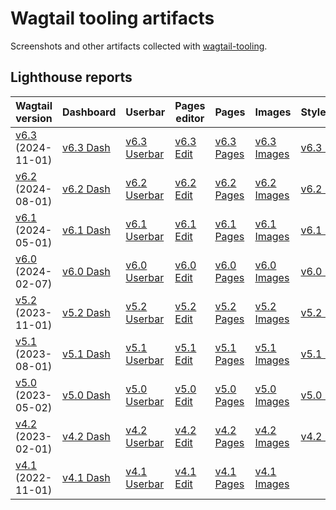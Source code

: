 # Wagtail tooling artifacts

Screenshots and other artifacts collected with [wagtail-tooling](https://github.com/thibaudcolas/wagtail-tooling).

## Lighthouse reports

| Wagtail version                                               | Dashboard                                                                                                                                                        | Userbar                                                                                                                                                                       | Pages editor                                                                                                                                                                   | Pages                                                                                                                                                                      | Images                                                                                                                                                                    | Styleguide                                                                                                                                                                |
| ------------------------------------------------------------- | ---------------------------------------------------------------------------------------------------------------------------------------------------------------- | ----------------------------------------------------------------------------------------------------------------------------------------------------------------------------- | ------------------------------------------------------------------------------------------------------------------------------------------------------------------------------ | -------------------------------------------------------------------------------------------------------------------------------------------------------------------------- | ------------------------------------------------------------------------------------------------------------------------------------------------------------------------- | ------------------------------------------------------------------------------------------------------------------------------------------------------------------------- |
| [v6.3](https://static-wagtail-v6-3.netlify.app/) (2024-11-01) | [v6.3 Dash](https://thibaudcolas.github.io/wagtail-tooling-artifacts/lighthouse-reports/static_wagtail_v6_3_netlify_app-_admin_-2024_11_12_11_22_43.report.html) | [v6.3 Userbar](https://thibaudcolas.github.io/wagtail-tooling-artifacts/lighthouse-reports/static_wagtail_v6_3_netlify_app-_blog_wild_yeast_-2024_11_12_11_23_36.report.html) | [v6.3 Edit](https://thibaudcolas.github.io/wagtail-tooling-artifacts/lighthouse-reports/static_wagtail_v6_3_netlify_app-_admin_pages_81_edit_-2024_11_12_11_24_25.report.html) | [v6.3 Pages](https://thibaudcolas.github.io/wagtail-tooling-artifacts/lighthouse-reports/static_wagtail_v6_3_netlify_app-_admin_pages_80_-2024_11_12_11_25_44.report.html) | [v6.3 Images](https://thibaudcolas.github.io/wagtail-tooling-artifacts/lighthouse-reports/static_wagtail_v6_3_netlify_app-_admin_images_-2024_11_12_11_26_35.report.html) | [v6.3 UI](https://thibaudcolas.github.io/wagtail-tooling-artifacts/lighthouse-reports/static_wagtail_v6_3_netlify_app-_admin_styleguide_-2024_11_12_11_27_27.report.html) |
| [v6.2](https://static-wagtail-v6-2.netlify.app/) (2024-08-01) | [v6.2 Dash](https://thibaudcolas.github.io/wagtail-tooling-artifacts/lighthouse-reports/static_wagtail_v6_2_netlify_app-_admin_-2024_11_12_11_12_33.report.html) | [v6.2 Userbar](https://thibaudcolas.github.io/wagtail-tooling-artifacts/lighthouse-reports/static_wagtail_v6_2_netlify_app-_blog_wild_yeast_-2024_11_12_11_13_54.report.html) | [v6.2 Edit](https://thibaudcolas.github.io/wagtail-tooling-artifacts/lighthouse-reports/static_wagtail_v6_2_netlify_app-_admin_pages_81_edit_-2024_11_12_11_14_41.report.html) | [v6.2 Pages](https://thibaudcolas.github.io/wagtail-tooling-artifacts/lighthouse-reports/static_wagtail_v6_2_netlify_app-_admin_pages_80_-2024_11_12_11_15_57.report.html) | [v6.2 Images](https://thibaudcolas.github.io/wagtail-tooling-artifacts/lighthouse-reports/static_wagtail_v6_2_netlify_app-_admin_images_-2024_11_12_11_16_50.report.html) | [v6.2 UI](https://thibaudcolas.github.io/wagtail-tooling-artifacts/lighthouse-reports/static_wagtail_v6_2_netlify_app-_admin_styleguide_-2024_11_12_11_17_45.report.html) |
| [v6.1](https://static-wagtail-v6-1.netlify.app/) (2024-05-01) | [v6.1 Dash](https://thibaudcolas.github.io/wagtail-tooling-artifacts/lighthouse-reports/static_wagtail_v6_1_netlify_app-_admin_-2024_11_12_11_03_23.report.html) | [v6.1 Userbar](https://thibaudcolas.github.io/wagtail-tooling-artifacts/lighthouse-reports/static_wagtail_v6_1_netlify_app-_blog_wild_yeast_-2024_11_12_11_04_29.report.html) | [v6.1 Edit](https://thibaudcolas.github.io/wagtail-tooling-artifacts/lighthouse-reports/static_wagtail_v6_1_netlify_app-_admin_pages_81_edit_-2024_11_12_11_05_22.report.html) | [v6.1 Pages](https://thibaudcolas.github.io/wagtail-tooling-artifacts/lighthouse-reports/static_wagtail_v6_1_netlify_app-_admin_pages_80_-2024_11_12_11_07_01.report.html) | [v6.1 Images](https://thibaudcolas.github.io/wagtail-tooling-artifacts/lighthouse-reports/static_wagtail_v6_1_netlify_app-_admin_images_-2024_11_12_11_08_11.report.html) | [v6.1 UI](https://thibaudcolas.github.io/wagtail-tooling-artifacts/lighthouse-reports/static_wagtail_v6_1_netlify_app-_admin_styleguide_-2024_11_12_11_09_40.report.html) |
| [v6.0](https://static-wagtail-v6-0.netlify.app/) (2024-02-07) | [v6.0 Dash](https://thibaudcolas.github.io/wagtail-tooling-artifacts/lighthouse-reports/static_wagtail_v6_0_netlify_app-_admin_-2024_11_12_10_40_31.report.html) | [v6.0 Userbar](https://thibaudcolas.github.io/wagtail-tooling-artifacts/lighthouse-reports/static_wagtail_v6_0_netlify_app-_blog_wild_yeast_-2024_11_12_10_41_30.report.html) | [v6.0 Edit](https://thibaudcolas.github.io/wagtail-tooling-artifacts/lighthouse-reports/static_wagtail_v6_0_netlify_app-_admin_pages_81_edit_-2024_11_12_10_42_20.report.html) | [v6.0 Pages](https://thibaudcolas.github.io/wagtail-tooling-artifacts/lighthouse-reports/static_wagtail_v6_0_netlify_app-_admin_pages_80_-2024_11_12_10_43_37.report.html) | [v6.0 Images](https://thibaudcolas.github.io/wagtail-tooling-artifacts/lighthouse-reports/static_wagtail_v6_0_netlify_app-_admin_images_-2024_11_12_10_44_33.report.html) | [v6.0 UI](https://thibaudcolas.github.io/wagtail-tooling-artifacts/lighthouse-reports/static_wagtail_v6_0_netlify_app-_admin_styleguide_-2024_11_12_10_45_28.report.html) |
| [v5.2](https://static-wagtail-v5-2.netlify.app/) (2023-11-01) | [v5.2 Dash](https://thibaudcolas.github.io/wagtail-tooling-artifacts/lighthouse-reports/static_wagtail_v5_2_netlify_app-_admin_-2024_11_12_11_37_48.report.html) | [v5.2 Userbar](https://thibaudcolas.github.io/wagtail-tooling-artifacts/lighthouse-reports/static_wagtail_v5_2_netlify_app-_blog_wild_yeast_-2024_11_12_11_38_45.report.html) | [v5.2 Edit](https://thibaudcolas.github.io/wagtail-tooling-artifacts/lighthouse-reports/static_wagtail_v5_2_netlify_app-_admin_pages_81_edit_-2024_11_12_11_39_35.report.html) | [v5.2 Pages](https://thibaudcolas.github.io/wagtail-tooling-artifacts/lighthouse-reports/static_wagtail_v5_2_netlify_app-_admin_pages_80_-2024_11_12_11_41_02.report.html) | [v5.2 Images](https://thibaudcolas.github.io/wagtail-tooling-artifacts/lighthouse-reports/static_wagtail_v5_2_netlify_app-_admin_images_-2024_11_12_11_41_55.report.html) | [v5.2 UI](https://thibaudcolas.github.io/wagtail-tooling-artifacts/lighthouse-reports/static_wagtail_v5_2_netlify_app-_admin_styleguide_-2024_11_12_11_42_50.report.html) |
| [v5.1](https://static-wagtail-v5-1.netlify.app/) (2023-08-01) | [v5.1 Dash](https://thibaudcolas.github.io/wagtail-tooling-artifacts/lighthouse-reports/static_wagtail_v5_1_netlify_app-_admin_-2024_11_12_12_09_56.report.html) | [v5.1 Userbar](https://thibaudcolas.github.io/wagtail-tooling-artifacts/lighthouse-reports/static_wagtail_v5_1_netlify_app-_blog_wild_yeast_-2024_11_12_12_10_50.report.html) | [v5.1 Edit](https://thibaudcolas.github.io/wagtail-tooling-artifacts/lighthouse-reports/static_wagtail_v5_1_netlify_app-_admin_pages_81_edit_-2024_11_12_12_11_38.report.html) | [v5.1 Pages](https://thibaudcolas.github.io/wagtail-tooling-artifacts/lighthouse-reports/static_wagtail_v5_1_netlify_app-_admin_pages_80_-2024_11_12_12_12_45.report.html) | [v5.1 Images](https://thibaudcolas.github.io/wagtail-tooling-artifacts/lighthouse-reports/static_wagtail_v5_1_netlify_app-_admin_images_-2024_11_12_12_13_34.report.html) | [v5.1 UI](https://thibaudcolas.github.io/wagtail-tooling-artifacts/lighthouse-reports/static_wagtail_v5_1_netlify_app-_admin_styleguide_-2024_11_12_12_15_02.report.html) |
| [v5.0](https://static-wagtail-v5-0.netlify.app/) (2023-05-02) | [v5.0 Dash](https://thibaudcolas.github.io/wagtail-tooling-artifacts/lighthouse-reports/static_wagtail_v5_0_netlify_app-_admin_-2024_11_12_12_16_25.report.html) | [v5.0 Userbar](https://thibaudcolas.github.io/wagtail-tooling-artifacts/lighthouse-reports/static_wagtail_v5_0_netlify_app-_blog_wild_yeast_-2024_11_12_12_17_29.report.html) | [v5.0 Edit](https://thibaudcolas.github.io/wagtail-tooling-artifacts/lighthouse-reports/static_wagtail_v5_0_netlify_app-_admin_pages_81_edit_-2024_11_12_12_18_24.report.html) | [v5.0 Pages](https://thibaudcolas.github.io/wagtail-tooling-artifacts/lighthouse-reports/static_wagtail_v5_0_netlify_app-_admin_pages_80_-2024_11_12_12_19_41.report.html) | [v5.0 Images](https://thibaudcolas.github.io/wagtail-tooling-artifacts/lighthouse-reports/static_wagtail_v5_0_netlify_app-_admin_images_-2024_11_12_12_20_40.report.html) | [v5.0 UI](https://thibaudcolas.github.io/wagtail-tooling-artifacts/lighthouse-reports/static_wagtail_v5_0_netlify_app-_admin_styleguide_-2024_11_12_12_21_39.report.html) |
| [v4.2](https://static-wagtail-v4-2.netlify.app/) (2023-02-01) | [v4.2 Dash](https://thibaudcolas.github.io/wagtail-tooling-artifacts/lighthouse-reports/static_wagtail_v4_2_netlify_app-_admin_-2024_11_12_12_23_12.report.html) | [v4.2 Userbar](https://thibaudcolas.github.io/wagtail-tooling-artifacts/lighthouse-reports/static_wagtail_v4_2_netlify_app-_blog_wild_yeast_-2024_11_12_12_24_06.report.html) | [v4.2 Edit](https://thibaudcolas.github.io/wagtail-tooling-artifacts/lighthouse-reports/static_wagtail_v4_2_netlify_app-_admin_pages_81_edit_-2024_11_12_12_24_57.report.html) | [v4.2 Pages](https://thibaudcolas.github.io/wagtail-tooling-artifacts/lighthouse-reports/static_wagtail_v4_2_netlify_app-_admin_pages_80_-2024_11_12_12_26_15.report.html) | [v4.2 Images](https://thibaudcolas.github.io/wagtail-tooling-artifacts/lighthouse-reports/static_wagtail_v4_2_netlify_app-_admin_images_-2024_11_12_12_27_05.report.html) | [v4.2 UI](https://thibaudcolas.github.io/wagtail-tooling-artifacts/lighthouse-reports/static_wagtail_v4_2_netlify_app-_admin_styleguide_-2024_11_12_12_28_03.report.html) |
| [v4.1](https://static-wagtail-v4-1.netlify.app/) (2022-11-01) | [v4.1 Dash](https://thibaudcolas.github.io/wagtail-tooling-artifacts/lighthouse-reports/static_wagtail_v4_1_netlify_app-_admin_-2024_11_12_12_29_24.report.html) | [v4.1 Userbar](https://thibaudcolas.github.io/wagtail-tooling-artifacts/lighthouse-reports/static_wagtail_v4_1_netlify_app-_blog_wild_yeast_-2024_11_12_12_30_19.report.html) | [v4.1 Edit](https://thibaudcolas.github.io/wagtail-tooling-artifacts/lighthouse-reports/static_wagtail_v4_1_netlify_app-_admin_pages_81_edit_-2024_11_12_12_31_08.report.html) | [v4.1 Pages](https://thibaudcolas.github.io/wagtail-tooling-artifacts/lighthouse-reports/static_wagtail_v4_1_netlify_app-_admin_pages_80_-2024_11_12_12_32_27.report.html) | [v4.1 Images](https://thibaudcolas.github.io/wagtail-tooling-artifacts/lighthouse-reports/static_wagtail_v4_1_netlify_app-_admin_images_-2024_11_12_12_33_19.report.html) |                                                                                                                                                                           |
